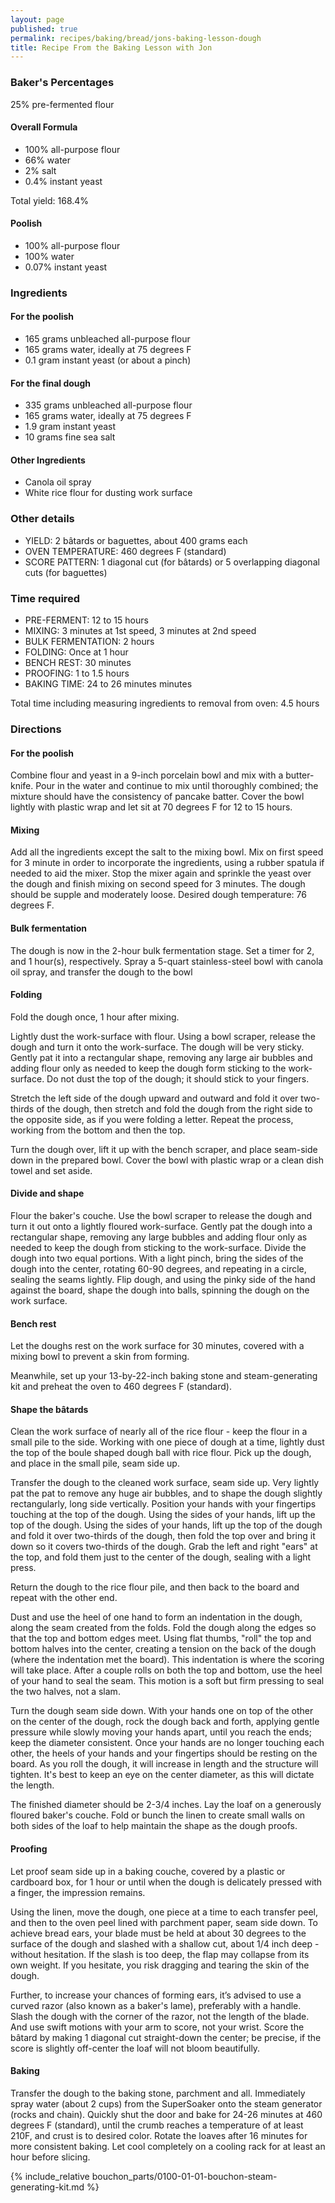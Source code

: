 ```yaml
---
layout: page
published: true
permalink: recipes/baking/bread/jons-baking-lesson-dough
title: Recipe From the Baking Lesson with Jon
---
```


### Baker's Percentages
25% pre-fermented flour

#### Overall Formula
* 100% all-purpose flour
* 66% water
* 2% salt
* 0.4% instant yeast

Total yield: 168.4%

#### Poolish
* 100% all-purpose flour
* 100% water
* 0.07% instant yeast
    

### Ingredients
#### For the poolish
* 165 grams unbleached all-purpose flour
* 165 grams water, ideally at 75 degrees F
* 0.1 gram instant yeast (or about a pinch)

#### For the final dough
* 335 grams unbleached all-purpose flour
* 165 grams water, ideally at 75 degrees F
* 1.9 gram instant yeast
* 10 grams fine sea salt

#### Other Ingredients
* Canola oil spray
* White rice flour for dusting work surface

### Other details
* YIELD: 2 bâtards or baguettes, about 400 grams each
* OVEN TEMPERATURE: 460 degrees F (standard)
* SCORE PATTERN: 1 diagonal cut (for bâtards) or 5 overlapping diagonal cuts (for baguettes)

### Time required
* PRE-FERMENT: 12 to 15 hours
* MIXING: 3 minutes at 1st speed, 3 minutes at 2nd speed
* BULK FERMENTATION: 2 hours
* FOLDING: Once at 1 hour
* BENCH REST: 30 minutes
* PROOFING: 1 to 1.5 hours
* BAKING TIME: 24 to 26 minutes minutes

Total time including measuring ingredients to removal from oven:
4.5 hours


### Directions
#### For the poolish
Combine flour and yeast in a 9-inch porcelain bowl and mix with a butter-knife. Pour in the water and continue to mix until thoroughly combined; the mixture should have the consistency of pancake batter. Cover the bowl lightly with plastic wrap and let sit at 70 degrees F for 12 to 15 hours. 

#### Mixing
Add all the ingredients except the salt to the mixing bowl. Mix on first speed for 3 minute in order to incorporate the ingredients, using a rubber spatula if needed to aid the mixer. Stop the mixer again and sprinkle the yeast over the dough and finish mixing on second speed for 3 minutes. The dough should be supple and moderately loose. Desired dough temperature: 76 degrees F. 

#### Bulk fermentation
The dough is now in the 2-hour bulk fermentation stage. Set a timer for 2, and 1 hour(s), respectively. Spray a 5-quart stainless-steel bowl with canola oil spray, and transfer the dough to the bowl

#### Folding
Fold the dough once, 1 hour after mixing. 

Lightly dust the work-surface with flour. Using a bowl scraper, release the dough and turn it onto the work-surface. The dough will be very sticky. Gently pat it into a rectangular shape, removing any large air bubbles and adding flour only as needed to keep the dough form sticking to the work-surface. Do not dust the top of the dough; it should stick to your fingers.

Stretch the left side of the dough upward and outward and fold it over two-thirds of the dough, then stretch and fold the dough from the right side to the opposite side, as if you were folding a letter. Repeat the process, working from the bottom and then the top. 

Turn the dough over, lift it up with the bench scraper, and place seam-side down in the prepared bowl. Cover the bowl with plastic wrap or a clean dish towel and set aside. 

#### Divide and shape
Flour the baker's couche. Use the bowl scraper to release the dough and turn it out onto a lightly floured work-surface. Gently pat the dough into a rectangular shape, removing any large bubbles and adding flour only as needed to keep the dough from sticking to the work-surface. Divide the dough into two equal portions. With a light pinch, bring the sides of the dough into the center, rotating 60-90 degrees, and repeating in a circle, sealing the seams lightly. Flip dough, and using the pinky side of the hand against the board, shape the dough into balls, spinning the dough on the work surface.

#### Bench rest
Let the doughs rest on the work surface for 30 minutes, covered with a mixing bowl to prevent a skin from forming.

Meanwhile, set up your 13-by-22-inch baking stone and steam-generating kit and preheat the oven to 460 degrees F (standard).

#### Shape the bâtards
Clean the work surface of nearly all of the rice flour - keep the flour in a small pile to the side. Working with one piece of dough at a time, lightly dust the top of the boule shaped dough ball with rice flour. Pick up the dough, and place in the small pile, seam side up. 

Transfer the dough to the cleaned work surface, seam side up. Very lightly pat the pat to remove any huge air bubbles, and to shape the dough slightly rectangularly, long side vertically. Position your hands with your fingertips touching at the top of the dough. Using the sides of your hands, lift up the top of the dough. Using the sides of your hands, lift up the top of the dough and fold it over two-thirds of the dough, then fold the top over and bring it down so it covers two-thirds of the dough. Grab the left and right "ears" at the top, and fold them just to the center of the dough, sealing with a light press.

Return the dough to the rice flour pile, and then back to the board and repeat with the other end.

Dust and use the heel of one hand to form an indentation in the dough, along the seam created from the folds. Fold the dough along the edges so that the top and bottom edges meet. Using flat thumbs, "roll" the top and bottom halves into the center, creating a tension on the back of the dough (where the indentation met the board). This indentation is where the scoring will take place. After a couple rolls on both the top and bottom, use the heel of your hand to seal the seam. This motion is a soft but firm pressing to seal the two halves, not a slam.

Turn the dough seam side down. With your hands one on top of the other on the center of the dough, rock the dough back and forth, applying gentle pressure while slowly moving your hands apart, until you reach the ends; keep the diameter consistent. Once your hands are no longer touching each other, the heels of your hands and your fingertips should be resting on the board. As you roll the dough, it will increase in length and the structure will tighten. It's best to keep an eye on the center diameter, as this will dictate the length. 

The finished diameter should be 2-3/4 inches. Lay the loaf on a generously floured baker's couche. Fold or bunch the linen to create small walls on both sides of the loaf to help maintain the shape as the dough proofs.

#### Proofing

Let proof seam side up in a baking couche, covered by a plastic or cardboard box, for 1 hour or until when the dough is delicately pressed with a finger, the impression remains.

Using the linen, move the dough, one piece at a time to each transfer peel, and then to the oven peel lined with parchment paper, seam side down. To achieve bread ears, your blade must be held at about 30 degrees to the surface of the dough and slashed with a shallow cut, about 1/4 inch deep - without hesitation. If the slash is too deep, the flap may collapse from its own weight. If you hesitate, you risk dragging and tearing the skin of the dough.

Further, to increase your chances of forming ears, it’s advised to use a curved razor (also known as a baker's lame), preferably with a handle. Slash the dough with the corner of the razor, not the length of the blade. And use swift motions with your arm to score, not your wrist. Score the bâtard by making 1 diagonal cut straight-down the center; be precise, if the score is slightly off-center the loaf will not bloom beautifully. 

#### Baking

Transfer the dough to the baking stone, parchment and all. Immediately spray water (about 2 cups) from the SuperSoaker onto the steam generator (rocks and chain). Quickly shut the door and bake for 24-26 minutes at 460 degrees F (standard), until the crumb reaches a temperature of at least 210F, and crust is to desired color. Rotate the loaves after 16 minutes for more consistent baking. Let cool completely on a cooling rack for at least an hour before slicing.

{% include_relative bouchon_parts/0100-01-01-bouchon-steam-generating-kit.md %}

